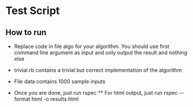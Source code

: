 # Test Script

## How to run

* Replace code in file algo for your algorithm. You should use first command line argument as input and only output the result and nothing else

* trivial.rb contains a trivial but correct implementation of the algorithm

* File data contains 1000 sample inputs

* Once you are done, just run rspec
** For html output, just run rspec --format html -o results.html